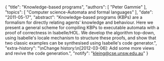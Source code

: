 {
    "title": "Knowledge-based programs",
    "authors": [
        "Peter Gammie"
    ],
    "topics": [
        "Computer science-Automata and formal languages"
    ],
    "date": "2011-05-17",
    "abstract": "Knowledge-based programs (KBPs) are a formalism for directly relating agents' knowledge and behaviour. Here we present a general scheme for compiling KBPs to executable automata with a proof of correctness in Isabelle/HOL. We develop the algorithm top-down, using Isabelle's locale mechanism to structure these proofs, and show that two classic examples can be synthesised using Isabelle's code generator.",
    "extra-history": "\nChange history:\n[2012-03-06]: Add some more views and revive the code generation.",
    "notify": "kleing@cse.unsw.edu.au"
}